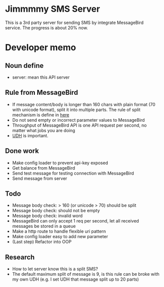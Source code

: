 # Jimmmmy SMS Server

This is a 3rd party server for sending SMS by integrate MessageBird service. The progress is about 20% now.

# Developer memo

## Noun define

- server: mean this API server

## Rule from MessageBird

- If message content/body is longer than 160 chars with plain format (70 with unicode format), split it into multiple parts. The rule of split mechanism is define in [here](https://support.messagebird.com/hc/en-us/articles/208739745-How-long-is-1-SMS-Message)
- Do not send empty or incorrect parameter values to MessageBird
- Throughput of MessageBird API is one API request per second, no matter what jobs you are doing
- [UDH](https://en.wikipedia.org/wiki/Concatenated_SMS) is important.

## Done work

- Make config loader to prevent api-key exposed
- Get balance from MessageBird
- Send test message for testing connection with MessageBird
- Send message from server

## Todo

- Message body check: > 160 (or unicode > 70) should be split
- Message body check: should not be empty
- Message body check: invalid word
- MessageBird can only accept 1 req per second, let all received messages be stored in a queue
- Make a http route to handle flexible uri pattern
- Make config loader easy to add new parameter
- (Last step) Refactor into OOP

## Research

- How to let server know this is a split SMS?
- The default maximum split of message is 9, is this rule can be broke with my own UDH (e.g. I set UDH that message split up to 20 parts)
